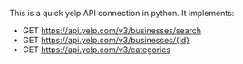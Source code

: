 This is a quick yelp API connection in python. It implements:
* GET https://api.yelp.com/v3/businesses/search
* GET https://api.yelp.com/v3/businesses/{id}
* GET https://api.yelp.com/v3/categories
